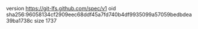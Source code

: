 version https://git-lfs.github.com/spec/v1
oid sha256:96058134cf2909eec68ddf45a7fd740b4df9935099a57059bedbdea39ba1738c
size 1737
